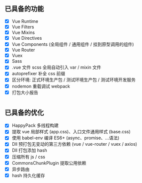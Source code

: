 ## 已具备的功能
- [x] Vue Runtime
- [x] Vue Filters
- [x] Vue Mixins
- [x] Vue Directives
- [x] Vue Components (全局组件 / 通用组件 / 挂到原型调用的组件)
- [x] Vue Router
- [x] Vuex
- [x] Sass
- [x] .vue 文件 scss 全局自动引入 var / mixin 文件
- [x] autoprefixer 补全 css 前缀
- [x] 区分环境: 正式环境生产包 / 测试环境生产包 / 测试环境开发服务
- [x] nodemon 重载调试 webpack
- [x] 打包大小报告

#

## 已具备的优化
- [x] HappyPack 多线程构建
- [x] 提取 vue 局部样式 (app.css)、入口文件通用样式 (base.css)
- [x] 使用 babel-env 编译 ES6+ (async、promise、...语法)
- [x] Dll 预打包无变动的第三方依赖 (vue / vue-router / vuex / axios)
- [x] Dll 打包添加 hash
- [x] 压缩所有 js / css
- [x] CommonsChunkPlugin 提取公用依赖
- [x] 异步路由
- [x] hash 持久化缓存
